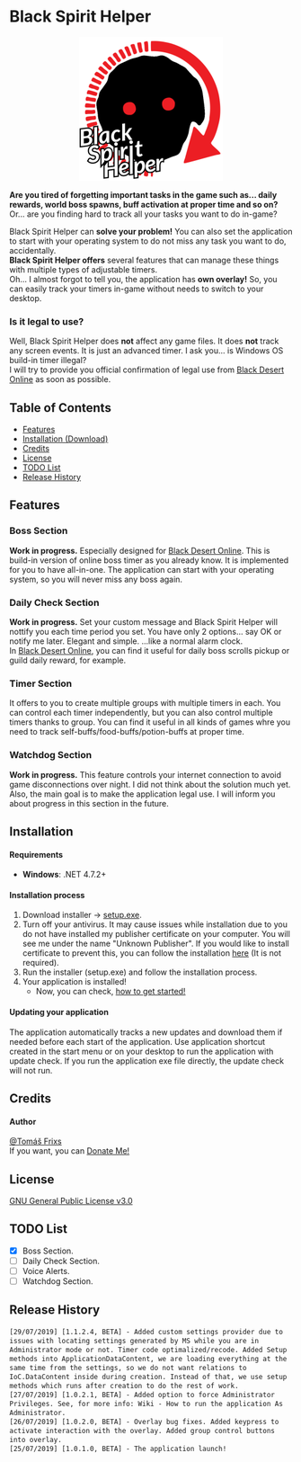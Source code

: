 ﻿# Black Spirit Helper

<p align="center">
    <img src="Resources/logo_red_text_512.png" alt="Logo Black Spirit Helper" width="256" style="text-align:center;">
</p>

**Are you tired of forgetting important tasks in the game such as... daily rewards, world boss spawns, buff activation at proper time and so on?**  
Or... are you finding hard to track all your tasks you want to do in-game?  
  
Black Spirit Helper can **solve your problem!** You can also set the application to start with your operating system to do not miss any task you want to do, accidentally.  
**Black Spirit Helper offers** several features that can manage these things with multiple types of adjustable timers.  
Oh... I almost forgot to tell you, the application has **own overlay!** So, you can easily track your timers in-game without needs to switch to your desktop.
### Is it legal to use?
Well, Black Spirit Helper does **not** affect any game files. It does **not** track any screen events. It is just an advanced timer. I ask you... is Windows OS build-in timer illegal?  
I will try to provide you official confirmation of legal use from [Black Desert Online](https://www.blackdesertonline.com) as soon as possible.

## Table of Contents
- [Features](#features)
- [Installation (Download)](#installation)
- [Credits](#credits)
- [License](#license)
- [TODO List](#todo-list)
- [Release History](#release-history)

## Features
### Boss Section
**Work in progress.** Especially designed for [Black Desert Online](https://www.blackdesertonline.com). This is build-in version of online boss timer as you already know. It is implemented for you to have all-in-one. The application can start with your operating system, so you will never miss any boss again.
### Daily Check Section
**Work in progress.** Set your custom message and Black Spirit Helper will nottify you each time period you set. You have only 2 options... say OK or notify me later. Elegant and simple. ...like a normal alarm clock.  
In [Black Desert Online](https://www.blackdesertonline.com), you can find it useful for daily boss scrolls pickup or guild daily reward, for example.
### Timer Section
It offers to you to create multiple groups with multiple timers in each. You can control each timer independently, but you can also control multiple timers thanks to group. You can find it useful in all kinds of games whre you need to track self-buffs/food-buffs/potion-buffs at proper time.
### Watchdog Section
**Work in progress.** This feature controls your internet connection to avoid game disconnections over night. I did not think about the solution much yet. Also, the main goal is to make the application legal use. I will inform you about progress in this section in the future.

## Installation
#### Requirements
- **Windows**: .NET 4.7.2+

#### Installation process
1. Download installer -> [setup.exe](Release/setup.exe?raw=true).
2. Turn off your antivirus. It may cause issues while installation due to you do not have installed my publisher certificate on your computer. You will see me under the name "Unknown Publisher". If you would like to install certificate to prevent this, you can follow the installation [here](https://github.com/Frixs/BlackSpiritHelper/wiki/Certificate-installation) (It is not required).
3. Run the installer (setup.exe) and follow the installation process.
4. Your application is installed!
    - Now, you can check, [how to get started!](https://github.com/Frixs/BlackSpiritHelper/wiki)
    
#### Updating your application
The application automatically tracks a new updates and download them if needed before each start of the application. Use application shortcut created in the start menu or on your desktop to run the application with update check. If you run the application exe file directly, the update check will not run.

## Credits
#### Author
[@Tomáš Frixs](https://github.com/Frixs)  
If you want, you can [Donate Me!](https://www.paypal.com/cgi-bin/webscr?cmd=_s-xclick&hosted_button_id=QE2V3BNQJVG5W&source=url)

## License
[GNU General Public License v3.0](https://github.com/Frixs/BlackSpiritHelper/blob/master/LICENSE)

## TODO List
- [x] Boss Section.
- [ ] Daily Check Section.
- [ ] Voice Alerts.
- [ ] Watchdog Section.

## Release History
```
[29/07/2019] [1.1.2.4, BETA] - Added custom settings provider due to issues with locating settings generated by MS while you are in Administrator mode or not. Timer code optimalized/recode. Added Setup methods into ApplicationDataContent, we are loading everything at the same time from the settings, so we do not want relations to IoC.DataContent inside during creation. Instead of that, we use setup methods which runs after creation to do the rest of work.
[27/07/2019] [1.0.2.1, BETA] - Added option to force Administrator Privileges. See, for more info: Wiki - How to run the application As Administrator.
[26/07/2019] [1.0.2.0, BETA] - Overlay bug fixes. Added keypress to activate interaction with the overlay. Added group control buttons into overlay.
[25/07/2019] [1.0.1.0, BETA] - The application launch!
```

